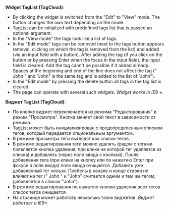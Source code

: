 **Widget TagList (TagCloud)**:
* By clicking the widget is switched from the "Edit" to "View" mode. The button changes the own text depending on the mode.
* TagList can be initialized with predefined tags list that is passed an optional argument.
* In the "View mode" the tags look like a list of tags.
* In the "Edit mode" tags can be removed (next to the tags button appears removal, clicking on which the tag is removed from the list) and added (via an input field with a button). After adding the tag (if you click on the button or by pressing Enter when the focus in the input field), the input field is cleared. Add the tag cann't be possible if it added already. Spaces at the beginning and end of the line does not affect the tag (" John " and "John" is the same tag and is added to the list of "John").
* In the "Edit mode" by pressing the delete button all tags in the tag list is cleared.
* The page can operate with several such widgets.
*Widget works in IE9 +.*

**Виджет TagList (TagCloud)**:
* По кнопке виджет переключается из режима "Редактирования" в режим "Просмотра". Кнопка меняет свой текст в зависимости от режима.
* TagList может быть инициализирован с предопределенным списком тегов, который передается опциональным аргументом.
* В режиме просмотра теги выглядят как список тегов.
* В режиме редактирования теги можно удалять (рядом с тегами появляется кнопка удаления, при клике на которой тег удаляется из списка) и добавлять (через поле ввода с кнопкой). После добавления тега (при клике на кнопку или по нажатию Enter при фокусе в поле ввода) поле ввода очищается. Добавить уже добавленный тег нельзя. Пробелы в начале и конце строки не влияют на тег (" John " и "John" считается одним и тем же тегом, добавляется в список "John").
* В режиме редактирования по нажатию кнопки удаления всех тегов список тегов очищается.
* На странице может работать несколько таких виджетов.
*Виджет работает в IE9+.*
